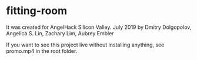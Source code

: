 # fitting-room
It was created for AngelHack Silicon Valley. July 2019
by Dmitry Dolgopolov, Angelica S. Lin, Zachary Lim, Aubrey Embler

If you want to see this project live without installing anything, see promo.mp4 in the root folder.
